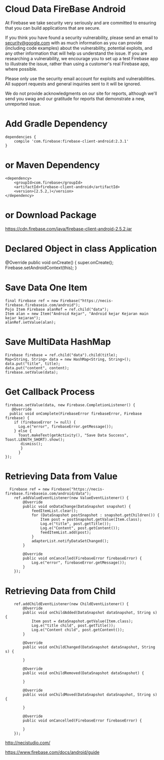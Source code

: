 # Cloud Data FireBase Android
At Firebase we take security very seriously and are committed to ensuring that you can build applications that are secure.

If you think you have found a security vulnerability, please send an email to security@google.com with as much information as you can provide (including code examples) about the vulnerability, potential exploits, and any other information that will help us understand the issue. If you are researching a vulnerability, we encourage you to set up a test Firebase app to illustrate the issue, rather than using a customer's real Firebase app, where possible.

Please only use the security email account for exploits and vulnerabilities. All support requests and general inquiries sent to it will be ignored.

We do not provide acknowledgments on our site for reports, although we'll send you swag and our gratitude for reports that demonstrate a new, unreported issue.

# Add Gradle Dependency

    dependencies {
        compile 'com.firebase:firebase-client-android:2.3.1'
    }

# or Maven Dependency
    <dependency>
        <groupId>com.firebase</groupId>
        <artifactId>firebase-client-android</artifactId>
        <version>[2.5.2,)</version>
    </dependency>
# or Download Package 
https://cdn.firebase.com/java/firebase-client-android-2.5.2.jar
    
# Declared Object in class Application
@Override
    public void onCreate() {
        super.onCreate();
        Firebase.setAndroidContext(this);
    }

# Save Data One Item
    final Firebase ref = new Firebase("https://necis-firebase.firebaseio.com/android");
    Pojo Item Firebase alanRef = ref.child("data");
    Item alan = new Item("Android Kejar", "Android kejar Kejaran main kejar kejaran");
    alanRef.setValue(alan);

# Save MultiData HashMap
    Firebase firebase = ref.child("data").child(title);
    Map<String, String> data = new HashMap<String, String>();
    data.put("title", title);
    data.put("content", content);
    firebase.setValue(data);
# Get Callback Process
    firebase.setValue(data, new Firebase.CompletionListener() {
       @Override
      public void onComplete(FirebaseError firebaseError, Firebase firebase) {
        if (firebaseError != null) {
          Log.e("error", firebaseError.getMessage());
        } else {
          Toast.makeText(getActivity(), "Save Data Success", Toast.LENGTH_SHORT).show();
           dismiss();
           }
          }
    });
    
# Retrieving Data from Value
      Firebase ref = new Firebase("https://necis-firebase.firebaseio.com/android/data");
        ref.addValueEventListener(new ValueEventListener() {
            @Override
            public void onDataChange(DataSnapshot snapshot) {
                feedItemList.clear();
                for (DataSnapshot postSnapshot : snapshot.getChildren()) {
                    Item post = postSnapshot.getValue(Item.class);
                    Log.e("title", post.getTitle());
                    Log.e("Content", post.getContent());
                    feedItemList.add(post);
                }
                adapterList.notifyDataSetChanged();
            }

            @Override
            public void onCancelled(FirebaseError firebaseError) {
                Log.e("error", firebaseError.getMessage());
            }
        });
# Retrieving Data from Child
        ref.addChildEventListener(new ChildEventListener() {
            @Override
            public void onChildAdded(DataSnapshot dataSnapshot, String s) {
                Item post = dataSnapshot.getValue(Item.class);
                Log.e("title child", post.getTitle());
                Log.e("Content child", post.getContent());
            }

            @Override
            public void onChildChanged(DataSnapshot dataSnapshot, String s) {

            }

            @Override
            public void onChildRemoved(DataSnapshot dataSnapshot) {

            }

            @Override
            public void onChildMoved(DataSnapshot dataSnapshot, String s) {

            }

            @Override
            public void onCancelled(FirebaseError firebaseError) {

            }
        });
http://necistudio.com/

https://www.firebase.com/docs/android/guide

